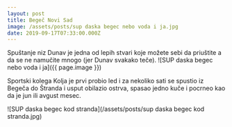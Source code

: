 ```yaml
---
layout: post
title: Begeč Novi Sad
image: /assets/posts/sup daska begec nebo voda i ja.jpg
date: 2019-09-17T07:33:00.000Z
---
```


Spuštanje niz Dunav je jedna od lepih stvari koje možete sebi da priuštite a da
se ne namučite mnogo (jer Dunav svakako teče).
![SUP daska begec nebo voda i ja]({{ page.image }})

Sportski kolega Kolja je prvi probio led i za nekoliko sati se spustio iz Begeča
do Štranda i usput obilazio ostrva, spasao jedno kuče i pocrneo kao da je jun
ili avgust mesec.


![SUP daska begec kod stranda](/assets/posts/sup daska begec kod stranda.jpg)

